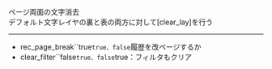 ページ両面の文字消去  
デフォルト文字レイヤの裏と表の両方に対して[clear_lay]を行う

***
- rec_page_break``true`true、false`履歴を改ページするか
- clear_filter``false`true、false`true：フィルタもクリア
